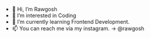 - 👋 Hi, I’m Rawgosh
- 👀 I’m interested in Coding
- 🌱 I’m currently learning Frontend Development.
- 📫 You can reach me via my instagram. -> @rawgosh

<!---
rawgosh/rawgosh is a ✨ special ✨ repository because its `README.md` (this file) appears on your GitHub profile.
You can click the Preview link to take a look at your changes.
--->
